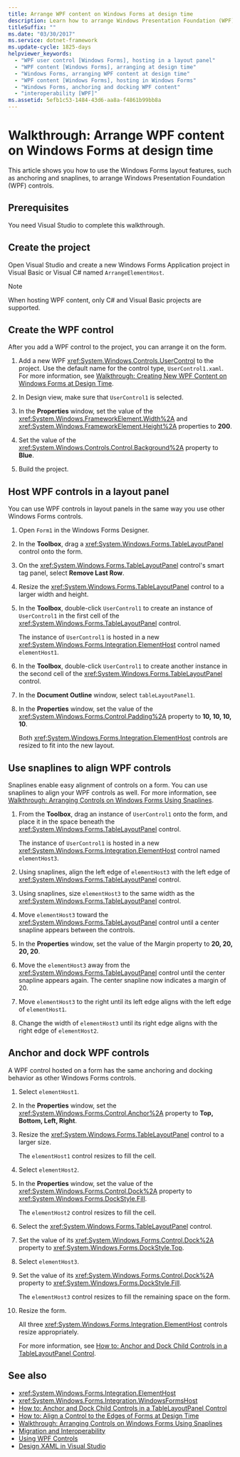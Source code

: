 ```yaml
---
title: Arrange WPF content on Windows Forms at design time
description: Learn how to arrange Windows Presentation Foundation (WPF) content on Windows Forms layout features at design time.
titleSuffix: ""
ms.date: "03/30/2017"
ms.service: dotnet-framework
ms.update-cycle: 1825-days
helpviewer_keywords:
  - "WPF user control [Windows Forms], hosting in a layout panel"
  - "WPF content [Windows Forms], arranging at design time"
  - "Windows Forms, arranging WPF content at design time"
  - "WPF content [Windows Forms], hosting in Windows Forms"
  - "Windows Forms, anchoring and docking WPF content"
  - "interoperability [WPF]"
ms.assetid: 5efb1c53-1484-43d6-aa8a-f4861b99bb8a
---
```

# Walkthrough: Arrange WPF content on Windows Forms at design time

This article shows you how to use the Windows Forms layout features, such as anchoring and snaplines, to arrange Windows Presentation Foundation (WPF) controls.

## Prerequisites

You need Visual Studio to complete this walkthrough.

## Create the project

Open Visual Studio and create a new Windows Forms Application project in Visual Basic or Visual C# named `ArrangeElementHost`.

> [!NOTE]
> When hosting WPF content, only C# and Visual Basic projects are supported.

## Create the WPF control

After you add a WPF control to the project, you can arrange it on the form.

1. Add a new WPF <xref:System.Windows.Controls.UserControl> to the project. Use the default name for the control type, `UserControl1.xaml`. For more information, see [Walkthrough: Creating New WPF Content on Windows Forms at Design Time](walkthrough-creating-new-wpf-content-on-windows-forms-at-design-time.md).

2. In Design view, make sure that `UserControl1` is selected.

3. In the **Properties** window, set the value of the <xref:System.Windows.FrameworkElement.Width%2A> and <xref:System.Windows.FrameworkElement.Height%2A> properties to **200**.

4. Set the value of the <xref:System.Windows.Controls.Control.Background%2A> property to **Blue**.

5. Build the project.

## Host WPF controls in a layout panel

You can use WPF controls in layout panels in the same way you use other Windows Forms controls.

1. Open `Form1` in the Windows Forms Designer.

2. In the **Toolbox**, drag a <xref:System.Windows.Forms.TableLayoutPanel> control onto the form.

3. On the <xref:System.Windows.Forms.TableLayoutPanel> control's smart tag panel, select **Remove Last Row**.

4. Resize the <xref:System.Windows.Forms.TableLayoutPanel> control to a larger width and height.

5. In the **Toolbox**, double-click `UserControl1` to create an instance of `UserControl1` in the first cell of the <xref:System.Windows.Forms.TableLayoutPanel> control.

   The instance of `UserControl1` is hosted in a new <xref:System.Windows.Forms.Integration.ElementHost> control named `elementHost1`.

6. In the **Toolbox**, double-click `UserControl1` to create another instance in the second cell of the <xref:System.Windows.Forms.TableLayoutPanel> control.

7. In the **Document Outline** window, select `tableLayoutPanel1`.

8. In the **Properties** window, set the value of the <xref:System.Windows.Forms.Control.Padding%2A> property to **10, 10, 10, 10**.

   Both <xref:System.Windows.Forms.Integration.ElementHost> controls are resized to fit into the new layout.

## Use snaplines to align WPF controls

Snaplines enable easy alignment of controls on a form. You can use snaplines to align your WPF controls as well. For more information, see [Walkthrough: Arranging Controls on Windows Forms Using Snaplines](../controls/walkthrough-arranging-controls-on-windows-forms-using-snaplines.md).

1. From the **Toolbox**, drag an instance of `UserControl1` onto the form, and place it in the space beneath the <xref:System.Windows.Forms.TableLayoutPanel> control.

   The instance of `UserControl1` is hosted in a new <xref:System.Windows.Forms.Integration.ElementHost> control named `elementHost3`.

2. Using snaplines, align the left edge of `elementHost3` with the left edge of <xref:System.Windows.Forms.TableLayoutPanel> control.

3. Using snaplines, size `elementHost3` to the same width as the <xref:System.Windows.Forms.TableLayoutPanel> control.

4. Move `elementHost3` toward the <xref:System.Windows.Forms.TableLayoutPanel> control until a center snapline appears between the controls.

5. In the **Properties** window, set the value of the Margin property to **20, 20, 20, 20**.

6. Move the `elementHost3` away from the <xref:System.Windows.Forms.TableLayoutPanel> control until the center snapline appears again. The center snapline now indicates a margin of 20.

7. Move `elementHost3` to the right until its left edge aligns with the left edge of `elementHost1`.

8. Change the width of `elementHost3` until its right edge aligns with the right edge of `elementHost2`.

## Anchor and dock WPF controls

A WPF control hosted on a form has the same anchoring and docking behavior as other Windows Forms controls.

1. Select `elementHost1`.

2. In the **Properties** window, set the <xref:System.Windows.Forms.Control.Anchor%2A> property to **Top, Bottom, Left, Right**.

3. Resize the <xref:System.Windows.Forms.TableLayoutPanel> control to a larger size.

   The `elementHost1` control resizes to fill the cell.

4. Select `elementHost2`.

5. In the **Properties** window, set the value of the <xref:System.Windows.Forms.Control.Dock%2A> property to <xref:System.Windows.Forms.DockStyle.Fill>.

   The `elementHost2` control resizes to fill the cell.

6. Select the <xref:System.Windows.Forms.TableLayoutPanel> control.

7. Set the value of its <xref:System.Windows.Forms.Control.Dock%2A> property to <xref:System.Windows.Forms.DockStyle.Top>.

8. Select `elementHost3`.

9. Set the value of its <xref:System.Windows.Forms.Control.Dock%2A> property to <xref:System.Windows.Forms.DockStyle.Fill>.

   The `elementHost3` control resizes to fill the remaining space on the form.

10. Resize the form.

    All three <xref:System.Windows.Forms.Integration.ElementHost> controls resize appropriately.

    For more information, see [How to: Anchor and Dock Child Controls in a TableLayoutPanel Control](../controls/how-to-anchor-and-dock-child-controls-in-a-tablelayoutpanel-control.md).

## See also

- <xref:System.Windows.Forms.Integration.ElementHost>
- <xref:System.Windows.Forms.Integration.WindowsFormsHost>
- [How to: Anchor and Dock Child Controls in a TableLayoutPanel Control](../controls/how-to-anchor-and-dock-child-controls-in-a-tablelayoutpanel-control.md)
- [How to: Align a Control to the Edges of Forms at Design Time](../controls/how-to-dock-and-anchor.md)
- [Walkthrough: Arranging Controls on Windows Forms Using Snaplines](../controls/walkthrough-arranging-controls-on-windows-forms-using-snaplines.md)
- [Migration and Interoperability](/dotnet/framework/wpf/advanced/migration-and-interoperability)
- [Using WPF Controls](using-wpf-controls.md)
- [Design XAML in Visual Studio](/visualstudio/xaml-tools/designing-xaml-in-visual-studio)
